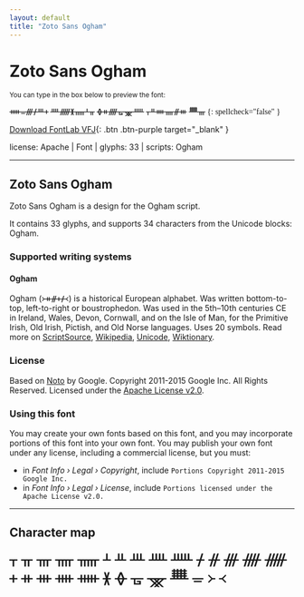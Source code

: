 ```yaml
---
layout: default
title: "Zoto Sans Ogham"
---
```


# Zoto Sans Ogham

<small>You can type in the box below to preview the font:</small>

<div contenteditable="true" class="texteditor" style="font-family: 'Zoto Sans Ogham';">
ᚔᚚᚍᚋᚈᚐ ᚉᚏᚕᚅᚆᚂ ᚖᚑᚎᚗᚘᚊ ᚁᚇᚓᚄᚌᚒ ᚙᚃ
{: spellcheck="false" }
</div>

[Download FontLab VFJ](https://downgit.github.io/#/home?url=https://github.com/fontlabcom/getgo-fonts/blob/main/getgo-fonts/apache/zotosans/zotosans-ogham.vfj){: .btn .btn-purple target="_blank" }

license: Apache \| Font \| glyphs: 33 \| scripts: Ogham

---


## Zoto Sans Ogham

Zoto Sans Ogham is a design for the Ogham script.

It contains 33 glyphs, and supports 34 characters from the Unicode blocks: Ogham.


### Supported writing systems


#### Ogham

Ogham (᚛ᚑᚌᚐᚋ᚜) is a historical European alphabet. Was written bottom-to-top, left-to-right or boustrophedon. Was used in the 5th–10th centuries CE in Ireland, Wales, Devon, Cornwall, and on the Isle of Man, for the Primitive Irish, Old Irish, Pictish, and Old Norse languages. Uses 20 symbols. Read more on [ScriptSource](https://scriptsource.org/scr/Ogam), [Wikipedia](https://en.wikipedia.org/wiki/ISO_15924:Ogam), [Unicode](https://www.unicode.org/versions/Unicode13.0.0/ch08.pdf#G29182), [Wiktionary](https://en.wiktionary.org/wiki/Category:Ogham_script).


### License

Based on [Noto](https://github.com/notofonts) by Google. Copyright 2011-2015 Google Inc. All Rights Reserved. Licensed under the [Apache License v2.0](https://www.apache.org/licenses/LICENSE-2.0.txt).

### Using this font

You may create your own fonts based on this font, and you may incorporate portions of this font into your own font. You may publish your own font under any license, including a commercial license, but you must:

- in _Font Info › Legal › Copyright_, include `Portions Copyright 2011-2015 Google Inc.`
- in _Font Info › Legal › License_, include `Portions licensed under the Apache License v2.0.`


---

## Character map

<div style="font-family: 'Zoto Sans Ogham'; font-size: 2em;">
ᚁ ᚂ ᚃ ᚄ ᚅ ᚆ ᚇ ᚈ ᚉ ᚊ ᚋ ᚌ ᚍ ᚎ ᚏ ᚐ ᚑ ᚒ ᚓ ᚔ ᚕ ᚖ ᚗ ᚘ ᚙ ᚚ ᚛ ᚜
</div>


